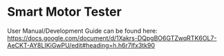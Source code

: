 # Smart Motor Tester

User Manual/Development Guide can be found here: https://docs.google.com/document/d/1Xakrs-DQpgBO6GTZwqRTK6OL7-AeCKT-AY8LIKiGwPU/edit#heading=h.h6r7lfx3tk90
